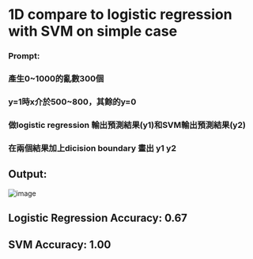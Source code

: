 # 1D compare to  logistic regression with SVM on simple case
### Prompt: 
### 產生0~1000的亂數300個 
### y=1時x介於500~800，其餘的y=0
### 做logistic regression 輸出預測結果(y1)和SVM輸出預測結果(y2)
### 在兩個結果加上dicision boundary 畫出 y1 y2

## Output:
![image](https://github.com/user-attachments/assets/d16f636b-121e-4d30-802e-f6bf2145336b)
## Logistic Regression Accuracy: 0.67
## SVM Accuracy: 1.00
